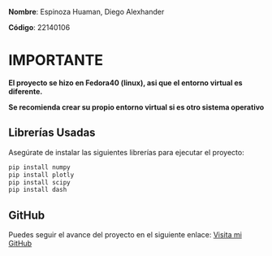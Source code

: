**Nombre**: Espinoza Huaman, Diego Alexhander

**Código**: 22140106

# IMPORTANTE

**El proyecto se hizo en Fedora40 (linux), asi que el entorno virtual es diferente.**

**Se recomienda crear su propio entorno virtual si es otro sistema operativo**

## Librerías Usadas

Asegúrate de instalar las siguientes librerías para ejecutar el proyecto:

```bash
pip install numpy
pip install plotly
pip install scipy
pip install dash
```

## GitHub

Puedes seguir el avance del proyecto en el siguiente enlace:
[Visita mi GitHub](https://github.com/diegoAEspinoza/ModelInterface.git)
